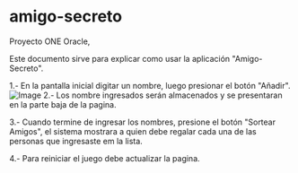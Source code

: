 # amigo-secreto
Proyecto ONE Oracle,

Este documento sirve para explicar como usar la aplicación "Amigo-Secreto".

1.- En la pantalla inicial digitar un nombre, luego presionar el botón "Añadir".
![Image](https://github.com/user-attachments/assets/86d5070e-c27a-4e80-9e09-f2e40092c6e0)
2.- Los nombre ingresados serán almacenados y se presentaran en la parte baja de la pagina.

3.- Cuando termine de ingresar los nombres, presione el botón "Sortear Amigos", el sistema mostrara a quien debe regalar cada una de las personas que ingresaste em la lista.

4.- Para reiniciar el juego debe actualizar la pagina.
